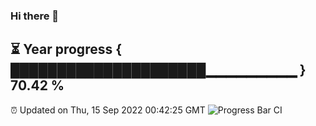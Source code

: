 ### Hi there 👋
⏳ Year progress { █████████████████████▁▁▁▁▁▁▁▁▁ } 70.42 %
---
⏰ Updated on Thu, 15 Sep 2022 00:42:25 GMT
![Progress Bar CI](https://github.com/Moyi321/Moyi321/workflows/Progress%20Bar%20CI/badge.svg)

